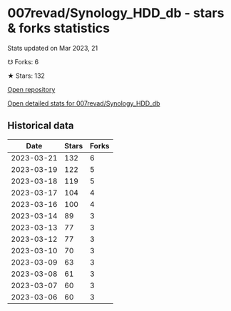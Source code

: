 # 007revad/Synology_HDD_db - stars & forks statistics

Stats updated on Mar 2023, 21

☋ Forks: 6

★ Stars: 132

[Open repository](https://github.com/007revad/Synology_HDD_db)

[Open detailed stats for 007revad/Synology_HDD_db](https://reviewgithub.com/rep/007revad/Synology_HDD_db)

## Historical data
| Date | Stars | Forks |
|------|-------|-------|
| 2023-03-21 | 132 | 6 | 
| 2023-03-19 | 122 | 5 | 
| 2023-03-18 | 119 | 5 | 
| 2023-03-17 | 104 | 4 | 
| 2023-03-16 | 100 | 4 | 
| 2023-03-14 | 89 | 3 | 
| 2023-03-13 | 77 | 3 | 
| 2023-03-12 | 77 | 3 | 
| 2023-03-10 | 70 | 3 | 
| 2023-03-09 | 63 | 3 | 
| 2023-03-08 | 61 | 3 | 
| 2023-03-07 | 60 | 3 | 
| 2023-03-06 | 60 | 3 | 

